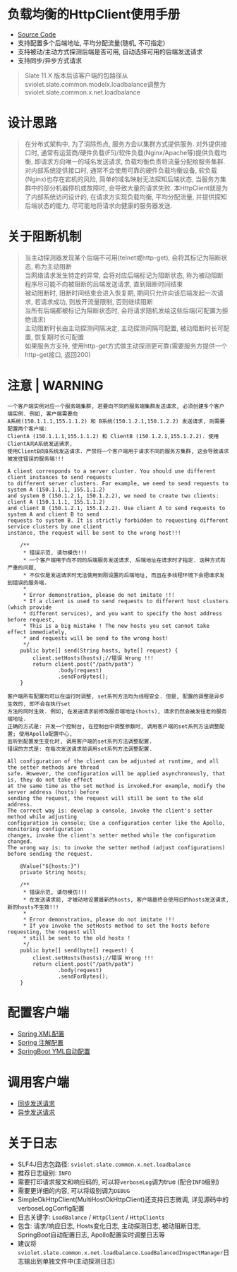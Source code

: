 # 负载均衡的HttpClient使用手册

* [Source Code](https://github.com/shepherdviolet/slate/tree/master/slate-http-client/src/main/java/sviolet/slate/common/x/net/loadbalance)
* 支持配置多个后端地址, 平均分配流量(随机, 不可指定)
* 支持被动/主动方式探测后端是否可用, 自动选择可用的后端发送请求
* 支持同步/异步方式请求

> Slate 11.X 版本后该客户端的包路径从sviolet.slate.common.modelx.loadbalance调整为sviolet.slate.common.x.net.loadbalance

# 设计思路

> 在分布式架构中, 为了消除热点, 服务方会以集群方式提供服务. 
> 对外提供接口时, 通常有运营商/硬件负载(F5)/软件负载(Nginx/Apache等)提供负载均衡, 即请求方向唯一的域名发送请求, 负载均衡负责将流量分配给服务集群. 
> 对内部系统提供接口时, 通常不会使用可靠的硬件负载均衡设备, 软负载(Nginx)也存在宕机的风险, 简单的域名映射无法探知后端状态, 
> 当服务方集群中的部分机器停机或故障时, 会导致大量的请求失败. 
> 本HttpClient就是为了内部系统访问设计的, 在请求方实现负载均衡, 平均分配流量, 并提供探知后端状态的能力, 尽可能地将请求向健康的服务器发送.

# 关于阻断机制

> 当主动探测器发现某个后端不可用(telnet或http-get), 会将其标记为阻断状态, 称为主动阻断<br>
> 当网络请求发生特定的异常, 会将对应后端标记为阻断状态, 称为被动阻断<br>
> 程序尽可能不向被阻断的后端发送请求, 直到阻断时间结束<br>
> 被动阻断时, 阻断时间结束会进入恢复期, 期间只允许向该后端发起一次请求, 若请求成功, 则放开流量限制, 否则继续阻断<br>
> 当所有后端都被标记为阻断状态时, 会将请求随机发给这些后端(可配置为拒绝请求)<br>
> 主动阻断时长由主动探测间隔决定, 主动探测间隔可配置, 被动阻断时长可配置, 恢复期时长可配置<br>
> 如果服务方支持, 使用http-get方式做主动探测更可靠(需要服务方提供一个http-get接口, 返回200)<br>

# 注意 | WARNING

```text
一个客户端实例对应一个服务端集群, 若要向不同的服务端集群发送请求, 必须创建多个客户端实例. 例如, 客户端需要向 
A系统(150.1.1.1,155.1.1.2) 和 B系统(150.1.2.1,150.1.2.2) 发送请求, 则需要配置两个客户端: 
ClientA (150.1.1.1,155.1.1.2) 和 ClientB (150.1.2.1,155.1.2.2). 使用ClientA向A系统发送请求, 
使用ClientB向B系统发送请求. 严禁将一个客户端用于请求不同的服务方集群, 这会导致请求被发往错误的服务端!!!

A client corresponds to a server cluster. You should use different client instances to send requests 
to different server clusters. For example, we need to send requests to system A (150.1.1.1, 155.1.1.2) 
and system B (150.1.2.1, 150.1.2.2), we need to create two clients: client A (150.1.1.1, 155.1.1.2) 
and client B (150.1.2.1, 155.1.2.2). Use client A to send requests to system A and client B to send 
requests to system B. It is strictly forbidden to requesting different service clusters by one client 
instance, the request will be sent to the wrong host!!!
```

```text
    /**
     * 错误示范, 请勿模仿!!!
     * 一个客户端用于向不同的后端服务发送请求, 后端地址在请求时才指定. 这种方式有严重的问题, 
     * 不仅仅是发送请求时无法使用到刚设置的后端地址, 而且在多线程环境下会把请求发到错误的服务端. 
     * 
     * Error demonstration, please do not imitate !!!
     * If a client is used to send requests to different host clusters (which provide 
     * different services), and you want to specify the host address before request, 
     * This is a big mistake ! The new hosts you set cannot take effect immediately, 
     * and requests will be send to the wrong host! 
     */
    public byte[] send(String hosts, byte[] request) {
        client.setHosts(hosts);//错误 Wrong !!!
        return client.post("/path/path")
                .body(request)
                .sendForBytes();
    }
```

```text
客户端所有配置均可以在运行时调整, set系列方法均为线程安全. 但是, 配置的调整是异步生效的, 即不会在执行set
方法的同时生效. 例如, 在发送请求前修改服务端地址(hosts), 请求仍然会被发往老的服务端地址. 
正确的方式是: 开发一个控制台, 在控制台中调整参数时, 调用客户端的set系列方法调整配置; 使用Apollo配置中心, 
监听到配置发生变化时, 调用客户端的set系列方法调整配置. 
错误的方式是: 在每次发送请求前调用set系列方法调整配置. 

All configuration of the client can be adjusted at runtime, and all the setter methods are thread 
safe. However, the configuration will be applied asynchronously, that is, they do not take effect 
at the same time as the set method is invoked.For example, modify the server address (hosts) before 
sending the request, the request will still be sent to the old address.
The correct way is: develop a console, invoke the client's setter method while adjusting 
configuration in console; Use a configuration center like the Apollo, monitoring configuration 
changes, invoke the client's setter method while the configuration changed.
The wrong way is: to invoke the setter method (adjust configurations) before sending the request.
```

```text
    @Value("${hosts:}")
    private String hosts;

    /**
     * 错误示范, 请勿模仿!!!
     * 在发送请求前, 才被动地设置最新的hosts, 客户端最终会使用旧的hosts发送请求, 新的hosts不生效!!!
     * 
     * Error demonstration, please do not imitate !!!
     * If you invoke the setHosts method to set the hosts before requesting, the request will 
     * still be sent to the old hosts !
     */
    public byte[] send(byte[] request) {
        client.setHosts(hosts);//错误 Wrong !!!
        return client.post("/path/path")
                .body(request)
                .sendForBytes();
    }
```

# 配置客户端

* [Spring XML配置](https://github.com/shepherdviolet/slate/blob/master/docs/loadbalance/config-xml.md)
* [Spring 注解配置](https://github.com/shepherdviolet/slate/blob/master/docs/loadbalance/config-annotation.md)
* [SpringBoot YML自动配置](https://github.com/shepherdviolet/slate/blob/master/docs/loadbalance/config-springboot.md)

# 调用客户端

* [同步发送请求](https://github.com/shepherdviolet/slate/blob/master/docs/loadbalance/invoke-sync.md)
* [异步发送请求](https://github.com/shepherdviolet/slate/blob/master/docs/loadbalance/invoke-async.md)

# 关于日志

* SLF4J日志包路径: `sviolet.slate.common.x.net.loadbalance`
* 推荐日志级别: `INFO`
* 需要打印请求报文和响应码的, 可以将`verboseLog`调为true (配合`INFO`级别)
* 需要更详细的内容, 可以将级别调为`DEBUG`
* SimpleOkHttpClient(MultiHostOkHttpClient)还支持日志微调, 详见源码中的verboseLogConfig配置
* 日志关键字: `LoadBalance` / `HttpClient` / `HttpClients`
* 包含: 请求/响应日志, Hosts变化日志, 主动探测日志, 被动阻断日志, SpringBoot自动配置日志, Apollo配置实时调整日志等
* 建议将`sviolet.slate.common.x.net.loadbalance.LoadBalancedInspectManager`日志输出到单独文件中(主动探测日志)
